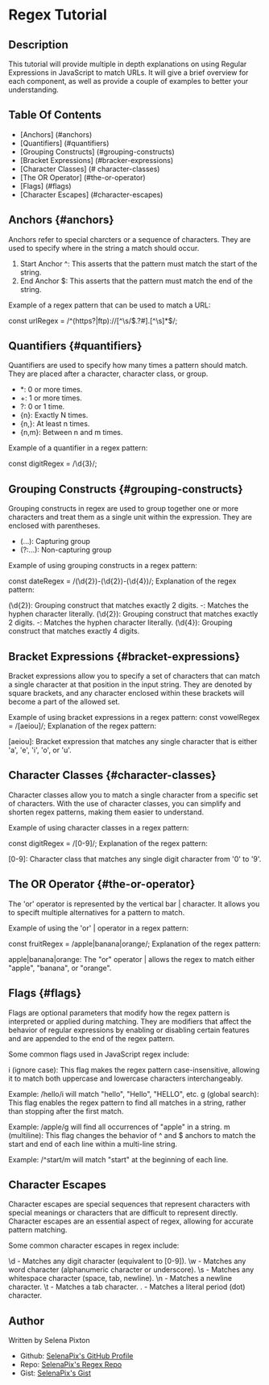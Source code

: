 # Regex Tutorial

## Description
This tutorial will provide multiple in depth explanations on using Regular Expressions in JavaScript to match URLs. It will give a brief overview for each component, as well as provide a couple of examples to better your understanding.


## Table Of Contents

- [Anchors] (#anchors)
- [Quantifiers] (#quantifiers)
- [Grouping Constructs] (#grouping-constructs)
- [Bracket Expressions] (#bracker-expressions)
- [Character Classes] (# character-classes)
- [The OR Operator] (#the-or-operator)
- [Flags] (#flags)
- [Character Escapes] (#character-escapes)


## Anchors {#anchors}
Anchors refer to special charcters or a sequence of characters. They are used to specify where in the string a match should occur.

1. Start Anchor ^: This asserts that the pattern must match the start of the string.
2. End Anchor $: This asserts that the pattern must match the end of the string.

Example of a regex pattern that can be used to match a URL:

const urlRegex = /^(https?|ftp):\/\/[^\s/$.?#].[^\s]*$/; 

## Quantifiers {#quantifiers}
Quantifiers are used to specify how many times a pattern should match. They are placed after a character, character class, or group.

- *: 0 or more times.
- +: 1 or more times.
- ?: 0 or 1 time.
- {n}: Exactly N times.
- {n,}: At least n times.
- {n,m}: Between n and m times.

Example of a quantifier in a regex pattern:

const digitRegex = /\d{3}/;

## Grouping Constructs {#grouping-constructs}
Grouping constructs in regex are used to group together one or more characters and treat them as a single unit within the expression. They are enclosed with parentheses.

- (...): Capturing group
- (?:...): Non-capturing group

Example of using grouping constructs in a regex pattern: 

const dateRegex = /(\d{2})-(\d{2})-(\d{4})/;
Explanation of the regex pattern:

(\d{2}): Grouping construct that matches exactly 2 digits.
-: Matches the hyphen character literally.
(\d{2}): Grouping construct that matches exactly 2 digits.
-: Matches the hyphen character literally.
(\d{4}): Grouping construct that matches exactly 4 digits.

## Bracket Expressions {#bracket-expressions}
Bracket expressions allow you to specify a set of characters that can match a single character at that position in the input string. They are denoted by square brackets, and any character enclosed within these brackets will become a part of the allowed set.

Example of using bracket expressions in a regex pattern:
const vowelRegex = /[aeiou]/;
Explanation of the regex pattern:

[aeiou]: Bracket expression that matches any single character that is either 'a', 'e', 'i', 'o', or 'u'.


## Character Classes {#character-classes}
Character classes allow you to match a single character from a specific set of characters. With the use of character classes, you can simplify and shorten regex patterns, making them easier to understand.

Example of using character classes in a regex pattern:

const digitRegex = /[0-9]/;
Explanation of the regex pattern:

[0-9]: Character class that matches any single digit character from '0' to '9'.


## The OR Operator {#the-or-operator}
The 'or' operator is represented by the vertical bar | character. It allows you to specift multiple alternatives for a pattern to match.

Example of using the 'or' | operator in a regex pattern:

const fruitRegex = /apple|banana|orange/;
Explanation of the regex pattern:

apple|banana|orange: The "or" operator | allows the regex to match either "apple", "banana", or "orange".

## Flags {#flags}
Flags are optional parameters that modify how the regex pattern is interpreted or applied during matching. They are modifiers that affect the behavior of regular expressions by enabling or disabling certain features and are appended to the end of the regex pattern.

Some common flags used in JavaScript regex include: 

i (ignore case): This flag makes the regex pattern case-insensitive, allowing it to match both uppercase and lowercase characters interchangeably.

Example: /hello/i will match "hello", "Hello", "HELLO", etc.
g (global search): This flag enables the regex pattern to find all matches in a string, rather than stopping after the first match.

Example: /apple/g will find all occurrences of "apple" in a string.
m (multiline): This flag changes the behavior of ^ and $ anchors to match the start and end of each line within a multi-line string.

Example: /^start/m will match "start" at the beginning of each line.

## Character Escapes
Character escapes are special sequences that represent characters with special meanings or characters that are difficult to represent directly. Character escapes are an essential aspect of regex, allowing for accurate pattern matching.

Some common character escapes in regex include:

\d - Matches any digit character (equivalent to [0-9]).
\w - Matches any word character (alphanumeric character or underscore).
\s - Matches any whitespace character (space, tab, newline).
\n - Matches a newline character.
\t - Matches a tab character.
\. - Matches a literal period (dot) character.

## Author
Written by Selena Pixton
- Github: [SelenaPix's GitHub Profile](https://github.com/selenapix)
- Repo: [SelenaPix's Regex Repo](https://github.com/selenapix/regex-repo)
- Gist: [SelenaPix's Gist](https://gist.github.com/selenapix/f7d608cc4c67fe3abc3cb627ac2a9018)